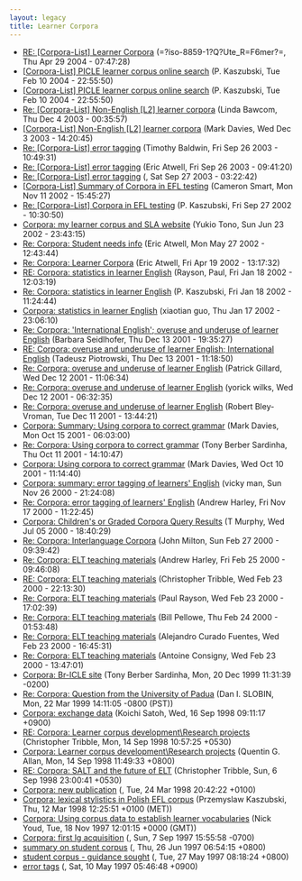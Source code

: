 ```yaml
---
layout: legacy
title: Learner Corpora
---
```

* [RE: [Corpora-List] Learner Corpora](http://nora.hd.uib.no/corpora/2004-1/0319.html) (=?iso-8859-1?Q?Ute_R=F6mer?=, Thu Apr 29 2004 - 07:47:28)
* [[Corpora-List] PICLE learner corpus online search](http://nora.hd.uib.no/corpora/2004-1/0136.html) (P. Kaszubski, Tue Feb 10 2004 - 22:55:50)
* [[Corpora-List] PICLE learner corpus online search](http://nora.hd.uib.no/corpora/2004-1/0136.html) (P. Kaszubski, Tue Feb 10 2004 - 22:55:50)
* [Re: [Corpora-List] Non-English [L2] learner corpora](http://nora.hd.uib.no/corpora/2003-2/0273.html) (Linda Bawcom, Thu Dec 4 2003 - 00:35:57)
* [[Corpora-List] Non-English [L2] learner corpora](http://nora.hd.uib.no/corpora/2003-2/0272.html) (Mark Davies, Wed Dec 3 2003 - 14:20:45)
* [Re: [Corpora-List] error tagging](http://nora.hd.uib.no/corpora/2003-2/0057.html) (Timothy Baldwin, Fri Sep 26 2003 - 10:49:31)
* [Re: [Corpora-List] error tagging](http://nora.hd.uib.no/corpora/2003-2/0056.html) (Eric Atwell, Fri Sep 26 2003 - 09:41:20)
* [Re: [Corpora-List] error tagging](http://nora.hd.uib.no/corpora/2003-2/0056.html) (, Sat Sep 27 2003 - 03:22:42)
* [[Corpora-List] Summary of Corpora in EFL testing](http://nora.hd.uib.no/corpora/2002-4/0126.html) (Cameron Smart, Mon Nov 11 2002 - 15:45:27)
* [Re: [Corpora-List] Corpora in EFL testing](http://nora.hd.uib.no/corpora/2002-3/0228.html) (P. Kaszubski, Fri Sep 27 2002 - 10:30:50)
* [Corpora: my learner corpus and SLA website](http://nora.hd.uib.no/corpora/2002-2/0292.html) (Yukio Tono, Sun Jun 23 2002 - 23:43:15)
* [Re: Corpora: Student needs info](http://nora.hd.uib.no/corpora/2002-2/0201.html) (Eric Atwell, Mon May 27 2002 - 12:43:44)
* [Re: Corpora: Learner Corpora](http://nora.hd.uib.no/corpora/2002-2/0085.html) (Eric Atwell, Fri Apr 19 2002 - 13:17:32)
* [RE: Corpora: statistics in learner English](http://nora.hd.uib.no/corpora/2002-1/0072.html) (Rayson, Paul, Fri Jan 18 2002 - 12:03:19)
* [Re: Corpora: statistics in learner English](http://nora.hd.uib.no/corpora/2002-1/0070.html) (P. Kaszubski, Fri Jan 18 2002 - 11:24:44)
* [Corpora: statistics in learner English](http://nora.hd.uib.no/corpora/2002-1/0063.html) (xiaotian guo, Thu Jan 17 2002 - 23:06:10)
* [Re: Corpora: 'International English'; overuse and underuse of learner English](http://nora.hd.uib.no/corpora/2001-4/0209.html) (Barbara Seidlhofer, Thu Dec 13 2001 - 19:35:27)
* [RE: Corpora: overuse and underuse of learner English; International English](http://nora.hd.uib.no/corpora/2001-4/0204.html) (Tadeusz Piotrowski, Thu Dec 13 2001 - 11:18:50)
* [Re: Corpora: overuse and underuse of learner English](http://nora.hd.uib.no/corpora/2001-4/0202.html) (Patrick Gillard, Wed Dec 12 2001 - 11:06:34)
* [Re: Corpora: overuse and underuse of learner English](http://nora.hd.uib.no/corpora/2001-4/0198.html) (yorick wilks, Wed Dec 12 2001 - 06:32:35)
* [Re: Corpora: overuse and underuse of learner English](http://nora.hd.uib.no/corpora/2001-4/0195.html) (Robert Bley-Vroman, Tue Dec 11 2001 - 13:44:21)
* [Corpora: Summary: Using corpora to correct grammar](http://nora.hd.uib.no/corpora/2001-4/0015.html) (Mark Davies, Mon Oct 15 2001 - 06:03:00)
* [Re: Corpora: Using corpora to correct grammar](http://nora.hd.uib.no/corpora/2001-3/0208.html) (Tony Berber Sardinha, Thu Oct 11 2001 - 14:10:47)
* [Corpora: Using corpora to correct grammar](http://nora.hd.uib.no/corpora/2001-3/0198.html) (Mark Davies, Wed Oct 10 2001 - 11:14:40)
* [Corpora: summary: error tagging of learners' English](http://nora.hd.uib.no/corpora/2000-3/0200.html) (vicky man, Sun Nov 26 2000 - 21:24:08)
* [Re: Corpora: error tagging of learners' English](http://nora.hd.uib.no/corpora/2000-3/0183.html) (Andrew Harley, Fri Nov 17 2000 - 11:22:45)
* [Corpora: Children's or Graded Corpora Query Results](http://nora.hd.uib.no/corpora/2000-2/0356.html) (T Murphy, Wed Jul 05 2000 - 18:40:29)
* [Re: Corpora: Interlanguage Corpora](http://nora.hd.uib.no/corpora/2000-1/0240.html) (John Milton, Sun Feb 27 2000 - 09:39:42)
* [Re: Corpora: ELT teaching materials](http://nora.hd.uib.no/corpora/2000-1/0230.html) (Andrew Harley, Fri Feb 25 2000 - 09:46:08)
* [RE: Corpora: ELT teaching materials](http://nora.hd.uib.no/corpora/2000-1/0221.html) (Christopher Tribble, Wed Feb 23 2000 - 22:13:30)
* [Re: Corpora: ELT teaching materials](http://nora.hd.uib.no/corpora/2000-1/0220.html) (Paul Rayson, Wed Feb 23 2000 - 17:02:39)
* [Re: Corpora: ELT teaching materials](http://nora.hd.uib.no/corpora/2000-1/0219.html) (Bill Pellowe, Thu Feb 24 2000 - 01:53:48)
* [Re: Corpora: ELT teaching materials](http://nora.hd.uib.no/corpora/2000-1/0218.html) (Alejandro Curado Fuentes, Wed Feb 23 2000 - 16:45:31)
* [Re: Corpora: ELT teaching materials](http://nora.hd.uib.no/corpora/2000-1/0216.html) (Antoine Consigny, Wed Feb 23 2000 - 13:47:01)
* [Corpora: Br-ICLE site](http://nora.hd.uib.no/corpora/1999-4/0189.html) (Tony Berber Sardinha, Mon, 20 Dec 1999 11:31:39 -0200)
* [Re: Corpora: Question from the University of Padua](http://nora.hd.uib.no/corpora/1999-2/0160.html) (Dan I. SLOBIN, Mon, 22 Mar 1999 14:11:05 -0800 (PST))
* [Corpora: exchange data](http://nora.hd.uib.no/corpora/1998-3/0169.html) (Koichi Satoh, Wed, 16 Sep 1998 09:11:17 +0900)
* [RE: Corpora: Learner corpus development\Research projects](http://nora.hd.uib.no/corpora/1998-3/0166.html) (Christopher Tribble, Mon, 14 Sep 1998 10:57:25 +0530)
* [Corpora: Learner corpus development\Research projects](http://nora.hd.uib.no/corpora/1998-3/0163.html) (Quentin G. Allan, Mon, 14 Sep 1998 11:49:33 +0800)
* [RE: Corpora: SALT and the future of ELT](http://nora.hd.uib.no/corpora/1998-3/0140.html) (Christopher Tribble, Sun, 6 Sep 1998 23:00:41 +0530)
* [Corpora: new publication](http://nora.hd.uib.no/corpora/1998-1/0221.html) (, Tue, 24 Mar 1998 20:42:22 +0100)
* [Corpora: lexical stylistics in Polish EFL corpus](http://nora.hd.uib.no/corpora/1998-1/0193.html) (Przemyslaw Kaszubski, Thu, 12 Mar 1998 12:25:51 +0100 (MET))
* [Corpora: Using corpus data to establish learner vocabularies](http://nora.hd.uib.no/corpora/1997-3/0159.html) (Nick Youd, Tue, 18 Nov 1997 12:01:15 +0000 (GMT))
* [Corpora: first lg acquisition](http://nora.hd.uib.no/corpora/1997-2/0217.html) (, Sun, 7 Sep 1997 15:55:58 -0700)
* [summary on student corpus](http://nora.hd.uib.no/corpora/1997-2/0086.html) (, Thu, 26 Jun 1997 06:54:15 +0800)
* [student corpus - guidance sought](http://nora.hd.uib.no/corpora/1997-2/0030.html) (, Tue, 27 May 1997 08:18:24 +0800)
* [error tags](http://nora.hd.uib.no/corpora/1997-1/0262.html) (, Sat, 10 May 1997 05:46:48 +0900)
